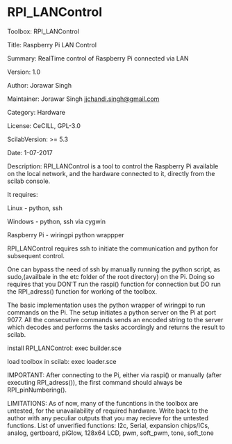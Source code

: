 # RPI_LANControl

Toolbox: RPI_LANControl

Title: Raspberry Pi LAN Control

Summary: RealTime control of Raspberry Pi connected via LAN

Version: 1.0

Author: Jorawar Singh

Maintainer: Jorawar Singh <jjchandi.singh@gmail.com>

Category: Hardware

License: CeCILL, GPL-3.0

ScilabVersion: >= 5.3

Date: 1-07-2017

Description: RPI_LANControl is a tool to control the Raspberry Pi available on the local 
	     network, and the hardware connected to it, directly from the scilab console.

It requires:

  Linux  	- python, ssh

 Windows	- python, ssh via cygwin

 Raspberry Pi	- wiringpi python wrappper

RPI_LANControl requires ssh to initiate the communication and python for subsequent control.

One can bypass the need of ssh by manually running the python script, as sudo,(availbale in the etc folder of the root directory) on the Pi. Doing so requires that you DON'T run the raspi() function for connection but DO run the RPI_adress() function for working of the toolbox.
 
The basic implementation uses the python wrapper of wiringpi to run commands on the Pi.
The setup initiates a python server on the Pi at port 9077. All the consecutive commands sends an encoded string to the server which decodes and performs the tasks accordingly and returns the result to scilab.

install RPI_LANControl: exec builder.sce

load toolbox in scilab: exec loader.sce
 
IMPORTANT: After connecting to the Pi, either via raspi() or manually (after executing RPI_adress()),
           the first command should always be RPI_pinNumbering().

LIMITATIONS: As of now, many of the funcntions in the toolbox are untested, for the 
             unavailability of required hardware. Write back to the author with any
             peculiar outputs that you may recieve for the untested functions.
List of unverified functions: I2c, Serial, expansion chips/ICs, analog, gertboard, piGlow,
                              128x64 LCD, pwm, soft_pwm, tone, soft_tone
